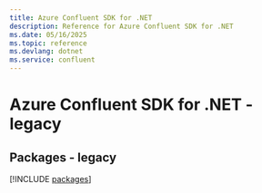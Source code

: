```yaml
---
title: Azure Confluent SDK for .NET
description: Reference for Azure Confluent SDK for .NET
ms.date: 05/16/2025
ms.topic: reference
ms.devlang: dotnet
ms.service: confluent
---
```

# Azure Confluent SDK for .NET - legacy
## Packages - legacy
[!INCLUDE [packages](confluent-index.md)]